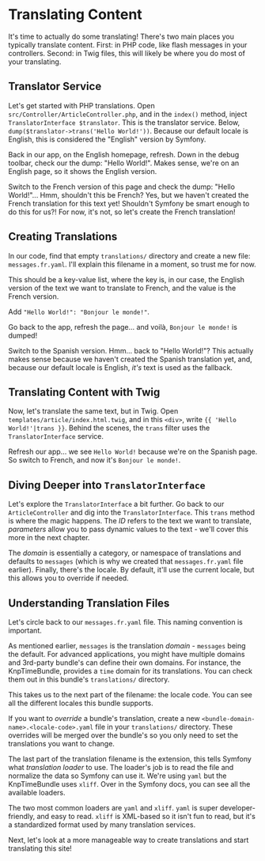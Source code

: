 # Translating Content

It's time to actually do some translating! There's two main places you
typically translate content. First: in PHP code, like flash messages in your
controllers. Second: in Twig files, this will likely be where you do most
of your translating.

## Translator Service

Let's get started with PHP translations. Open `src/Controller/ArticleController.php`,
and in the `index()` method, inject `TranslatorInterface $translator`. This
is the translator service. Below, `dump($translator->trans('Hello World!'))`.
Because our default locale is English, this is considered the "English" version
by Symfony.

Back in our app, on the English homepage, refresh. Down in the debug toolbar, check
our the dump: "Hello World!". Makes sense, we're on an English page, so it shows
the English version.

Switch to the French version of this page and check the dump: "Hello World!"...
Hmm, shouldn't this be French? Yes, but we haven't created the French translation
for this text yet! Shouldn't Symfony be smart enough to do this for us?! For now,
it's not, so let's create the French translation!

## Creating Translations

In our code, find that empty `translations/` directory and create a new file:
`messages.fr.yaml`. I'll explain this filename in a moment, so trust me for now.

This should be a key-value list, where the key is, in our case, the English
version of the text we want to translate to French, and the value is the
French version.

Add `"Hello World!": "Bonjour le monde!"`.

Go back to the app, refresh the page... and voilà, `Bonjour le monde!` is dumped!

Switch to the Spanish version. Hmm... back to "Hello World!"? This actually makes sense
because we haven't created the Spanish translation yet, and, because our default
locale is English, *it's* text is used as the fallback.

## Translating Content with Twig

Now, let's translate the same text, but in Twig. Open `templates/article/index.html.twig`,
and in this `<div>`, write `{{ 'Hello World!'|trans }}`. Behind the scenes,
the `trans` filter uses the `TranslatorInterface` service.

Refresh our app... we see `Hello World!` because we're on the Spanish page.
So switch to French, and now it's `Bonjour le monde!`.

## Diving Deeper into `TranslatorInterface`

Let's explore the `TranslatorInterface` a bit further. Go back to our
`ArticleController` and dig into the `TranslatorInterface`.
This `trans` method is where the magic happens. The *ID* refers to the
text we want to translate, *parameters* allow you to pass dynamic values to
the text - we'll cover this more in the next chapter.

The *domain* is essentially a category, or namespace of translations and
defaults to `messages` (which is why we created that `messages.fr.yaml` file
earlier). Finally, there's the locale. By default, it'll use the current
locale, but this allows you to override if needed.

## Understanding Translation Files

Let's circle back to our `messages.fr.yaml` file. This naming convention
is important.

As mentioned earlier, `messages` is the translation *domain* - `messages`
being the default. For advanced applications, you might have multiple domains
and 3rd-party bundle's can define their own domains. For instance,
the KnpTimeBundle, provides a `time` domain for its translations. You can
check them out in this bundle's `translations/` directory.

This takes us to the next part of the filename: the locale code. You can see
all the different locales this bundle supports.

If you want to *override* a bundle's translation, create a
new `<bundle-domain-name>.<locale-code>.yaml` file in your `translations/` directory. These
overrides will be merged over the bundle's so you only need to set the
translations you want to change.

The last part of the translation filename is the extension, this tells Symfony
what *translation loader* to use. The loader's job is to read the
file and normalize the data so Symfony can use it. We're using `yaml` but
the KnpTimeBundle uses `xliff`. Over in the Symfony docs, you can see all
the available loaders.

The two most common loaders are `yaml` and `xliff`. `yaml` is super
developer-friendly, and easy to read. `xliff` is XML-based so it isn't fun
to read, but it's a standardized format used by many translation services.

Next, let's look at a more manageable way to create translations and
start translating this site!
